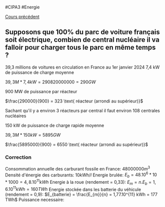 #CIPA3 #Energie

[Cours précédent](Energie%20Cours%204.md)
## Supposons que 100% du parc de voiture français soit électrique, combien de central nucléaire il va falloir pour charger tous le parc en même temps ?

39,3 millions de voitures en circulation en France au 1er janvier 2024
7,4 kW de puissance de charge moyenne

$39,3M*7,4kW = 290820000000 = 290GW$ 

900 MW de puissance par réacteur

$\frac{290000}{900} = 323 \text{ réacteur (arrondi au supérieur)}$

Sachant qu'il y a environ 3 réacteurs par central il faut environ 108 centrales nucléaires

150 kW de puissance de charge rapide moyenne

$39,3M*150kW = 5895GW$

$\frac{5895000}{900} = 6550 \text{ réacteur (arrondi au supérieur)}$

### Correction 
Consommation annuelle des carburant fossile en France: $48000000m^3$
Densité d'énergie des carburants: $10 kWh/l$
Energie brulée: $E_b = 48.10^6*10*1000 = 4,8.10^{11}kWh$
Energie à la roue (rendement = 0,33): $E_{m}=n.E_{b} = 1,6.10^{11}kWh = 160 TWh$
Energie stockée dans les batterie du véhicule (rendement = 0,9): $E_{batterie} = \frac{E_{m}}{n} = 1,77.10^{11} kWh = 177 TWh$
Puissance necessaire: 